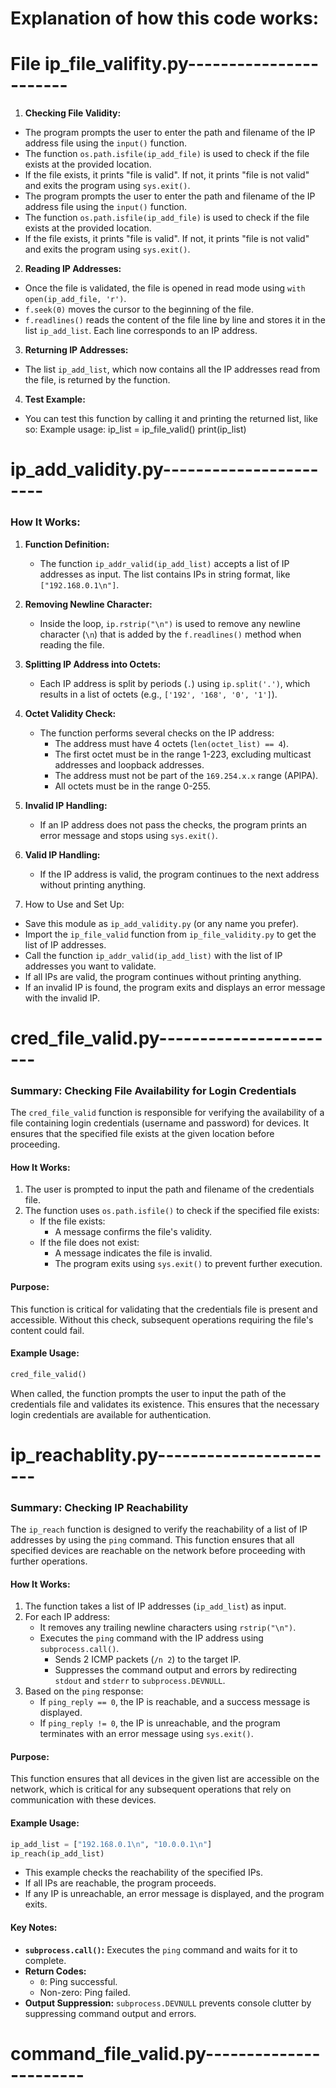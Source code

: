 # Explanation of how this code works:

# File ip_file_valifity.py-----------------------

1. **Checking File Validity:**
- The program prompts the user to enter the path and filename of the IP address file using the `input()` function.
- The function `os.path.isfile(ip_add_file)` is used to check if the file exists at the provided location.
- If the file exists, it prints "file is valid". If not, it prints "file is not valid" and exits the program using `sys.exit()`.
 - The program prompts the user to enter the path and filename of the IP address file using the `input()` function.
- The function `os.path.isfile(ip_add_file)` is used to check if the file exists at the provided location.
 - If the file exists, it prints "file is valid". If not, it prints "file is not valid" and exits the program using `sys.exit()`.

2. **Reading IP Addresses:**
 - Once the file is validated, the file is opened in read mode using `with open(ip_add_file, 'r')`.
- `f.seek(0)` moves the cursor to the beginning of the file.
- `f.readlines()` reads the content of the file line by line and stores it in the list `ip_add_list`. Each line corresponds to an IP address.

3. **Returning IP Addresses:**
- The list `ip_add_list`, which now contains all the IP addresses read from the file, is returned by the function.

4. **Test Example:**
 - You can test this function by calling it and printing the returned list, like so:
    Example usage:
        ip_list = ip_file_valid()
        print(ip_list)


# ip_add_validity.py-----------------------

### How It Works:

1. **Function Definition:**
   - The function `ip_addr_valid(ip_add_list)` accepts a list of IP addresses as input. The list contains IPs in string format, like `["192.168.0.1\n"]`.

2. **Removing Newline Character:**
   - Inside the loop, `ip.rstrip("\n")` is used to remove any newline character (`\n`) that is added by the `f.readlines()` method when reading the file.

3. **Splitting IP Address into Octets:**
   - Each IP address is split by periods (`.`) using `ip.split('.')`, which results in a list of octets (e.g., `['192', '168', '0', '1']`).

4. **Octet Validity Check:**
   - The function performs several checks on the IP address:
     - The address must have 4 octets (`len(octet_list) == 4`).
     - The first octet must be in the range 1-223, excluding multicast addresses and loopback addresses.
     - The address must not be part of the `169.254.x.x` range (APIPA).
     - All octets must be in the range 0-255.

5. **Invalid IP Handling:**
   - If an IP address does not pass the checks, the program prints an error message and stops using `sys.exit()`.

6. **Valid IP Handling:**
   - If the IP address is valid, the program continues to the next address without printing anything.



7. How to Use and Set Up:

- Save this module as `ip_add_validity.py` (or any name you prefer).
- Import the `ip_file_valid` function from `ip_file_validity.py` to get the list of IP addresses.
- Call the function `ip_addr_valid(ip_add_list)` with the list of IP addresses you want to validate.
- If all IPs are valid, the program continues without printing anything.
- If an invalid IP is found, the program exits and displays an error message with the invalid IP.



# cred_file_valid.py-----------------------

### **Summary: Checking File Availability for Login Credentials**

The `cred_file_valid` function is responsible for verifying the availability of a file containing login credentials (username and password) for devices. It ensures that the specified file exists at the given location before proceeding.

#### **How It Works:**
1. The user is prompted to input the path and filename of the credentials file.
2. The function uses `os.path.isfile()` to check if the specified file exists:
   - If the file exists:
     - A message confirms the file's validity.
   - If the file does not exist:
     - A message indicates the file is invalid.
     - The program exits using `sys.exit()` to prevent further execution.

#### **Purpose:**
This function is critical for validating that the credentials file is present and accessible. Without this check, subsequent operations requiring the file's content could fail.

#### **Example Usage:**
```python
cred_file_valid()
```
When called, the function prompts the user to input the path of the credentials file and validates its existence. This ensures that the necessary login credentials are available for authentication.

# ip_reachablity.py-----------------------
### **Summary: Checking IP Reachability**

The `ip_reach` function is designed to verify the reachability of a list of IP addresses by using the `ping` command. This function ensures that all specified devices are reachable on the network before proceeding with further operations.

#### **How It Works:**
1. The function takes a list of IP addresses (`ip_add_list`) as input.
2. For each IP address:
   - It removes any trailing newline characters using `rstrip("\n")`.
   - Executes the `ping` command with the IP address using `subprocess.call()`.
     - Sends 2 ICMP packets (`/n 2`) to the target IP.
     - Suppresses the command output and errors by redirecting `stdout` and `stderr` to `subprocess.DEVNULL`.
3. Based on the `ping` response:
   - If `ping_reply == 0`, the IP is reachable, and a success message is displayed.
   - If `ping_reply != 0`, the IP is unreachable, and the program terminates with an error message using `sys.exit()`.

#### **Purpose:**
This function ensures that all devices in the given list are accessible on the network, which is critical for any subsequent operations that rely on communication with these devices.

#### **Example Usage:**
```python
ip_add_list = ["192.168.0.1\n", "10.0.0.1\n"]
ip_reach(ip_add_list)
```
- This example checks the reachability of the specified IPs.
- If all IPs are reachable, the program proceeds.
- If any IP is unreachable, an error message is displayed, and the program exits.

#### **Key Notes:**
- **`subprocess.call()`:** Executes the `ping` command and waits for it to complete.
- **Return Codes:**
  - `0`: Ping successful.
  - Non-zero: Ping failed.
- **Output Suppression:** `subprocess.DEVNULL` prevents console clutter by suppressing command output and errors.

# command_file_valid.py-----------------------